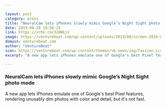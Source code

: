 ```yaml
---

layout: post
category: press
title: "NeuralCam lets iPhones slowly mimic Google’s Night Sight photo mode"
date: 2019-08-28 19:56:25
link: https://vrhk.co/328WkjV
image: https://venturebeat.com/wp-content/uploads/2019/08/screen-2019-08-28-at-12.11.27-PM-e1567019541168.jpg?w=1200&strip=all
domain: venturebeat.com
author: "VentureBeat"
icon: https://venturebeat.com/wp-content/themes/vb-news/img/favicon.ico
excerpt: "A new app lets iPhones emulate one of Google's best Pixel features, rendering unusably dim photos with color and detail, but it's not fast."

---
```


### NeuralCam lets iPhones slowly mimic Google’s Night Sight photo mode

A new app lets iPhones emulate one of Google's best Pixel features, rendering unusably dim photos with color and detail, but it's not fast.